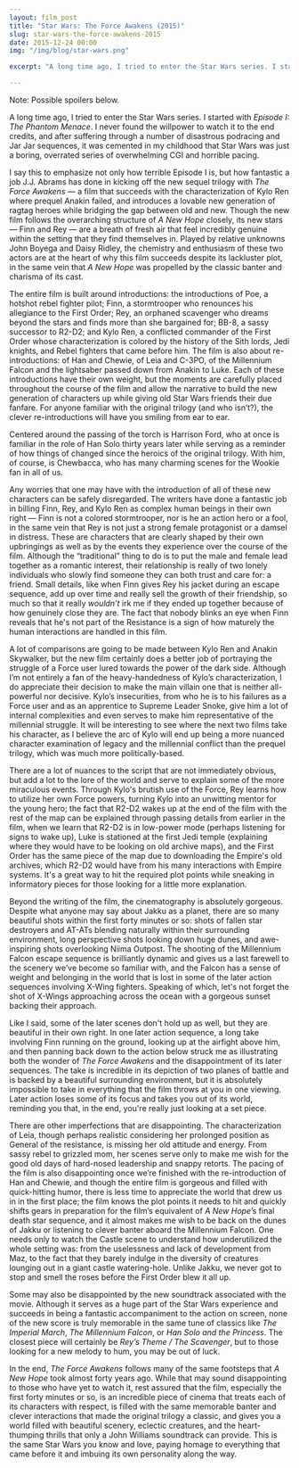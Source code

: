 ```yaml
---
layout: film_post
title: "Star Wars: The Force Awakens (2015)"
slug: star-wars-the-force-awakens-2015
date: 2015-12-24 00:00
img: "/img/blog/star-wars.png"

excerpt: "A long time ago, I tried to enter the Star Wars series. I started with _Episode I: The Phantom Menace_. I never found the willpower to watch it to the end credits, and after suffering through a number of disastrous podracing and Jar Jar sequences, it was cemented in my childhood that Star Wars was just a boring, overrated series of overwhelming CGI and horrible pacing."

---
```


Note: Possible spoilers below.

A long time ago, I tried to enter the Star Wars series. I started with _Episode I: The Phantom Menace_. I never found the willpower to watch it to the end credits, and after suffering through a number of disastrous podracing and Jar Jar sequences, it was cemented in my childhood that Star Wars was just a boring, overrated series of overwhelming CGI and horrible pacing.

I say this to emphasize not only how terrible Episode I is, but how fantastic a job J.J. Abrams has done in kicking off the new sequel trilogy with _The Force Awakens_ — a film that succeeds with the characterization of Kylo Ren where prequel Anakin failed, and introduces a lovable new generation of ragtag heroes while bridging the gap between old and new. Though the new film follows the overarching structure of _A New Hope_ closely, its new stars — Finn and Rey — are a breath of fresh air that feel incredibly genuine within the setting that they find themselves in. Played by relative unknowns John Boyega and Daisy Ridley, the chemistry and enthusiasm of these two actors are at the heart of why this film succeeds despite its lackluster plot, in the same vein that _A New Hope_ was propelled by the classic banter and charisma of its cast.

The entire film is built around introductions: the introductions of Poe, a hotshot rebel fighter pilot; Finn, a stormtrooper who renounces his allegiance to the First Order; Rey, an orphaned scavenger who dreams beyond the stars and finds more than she bargained for; BB-8, a sassy successor to R2-D2; and Kylo Ren, a conflicted commander of the First Order whose characterization is colored by the history of the Sith lords, Jedi knights, and Rebel fighters that came before him. The film is also about re-introductions: of Han and Chewie, of Leia and C-3PO, of the Millennium Falcon and the lightsaber passed down from Anakin to Luke. Each of these introductions have their own weight, but the moments are carefully placed throughout the course of the film and allow the narrative to build the new generation of characters up while giving old Star Wars friends their due fanfare. For anyone familiar with the original trilogy (and who isn’t?), the clever re-introductions will have you smiling from ear to ear.

Centered around the passing of the torch is Harrison Ford, who at once is familiar in the role of Han Solo thirty years later while serving as a reminder of how things of changed since the heroics of the original trilogy. With him, of course, is Chewbacca, who has many charming scenes for the Wookie fan in all of us.

Any worries that one may have with the introduction of all of these new characters can be safely disregarded. The writers have done a fantastic job in billing Finn, Rey, and Kylo Ren as complex human beings in their own right — Finn is not a colored stormtrooper, nor is he an action hero or a fool, in the same vein that Rey is not just a strong female protagonist or a damsel in distress. These are characters that are clearly shaped by their own upbringings as well as by the events they experience over the course of the film. Although the “traditional” thing to do is to put the male and female lead together as a romantic interest, their relationship is really of two lonely individuals who slowly find someone they can both trust and care for: a friend. Small details, like when Finn gives Rey his jacket during an escape sequence, add up over time and really sell the growth of their friendship, so much so that it really _wouldn’t_ irk me if they ended up together because of how genuinely close they are. The fact that nobody blinks an eye when Finn reveals that he's not part of the Resistance is a sign of how maturely the human interactions are handled in this film.

A lot of comparisons are going to be made between Kylo Ren and Anakin Skywalker, but the new film certainly does a better job of portraying the struggle of a Force user lured towards the power of the dark side. Although I’m not entirely a fan of the heavy-handedness of Kylo’s characterization, I do appreciate their decision to make the main villain one that is neither all-powerful nor decisive. Kylo’s insecurities, from who he is to his failures as a Force user and as an apprentice to Supreme Leader Snoke, give him a lot of internal complexities and even serves to make him representative of the millennial struggle. It will be interesting to see where the next two films take his character, as I believe the arc of Kylo will end up being a more nuanced character examination of legacy and the millennial conflict than the prequel trilogy, which was much more politically-based.

There are a lot of nuances to the script that are not immediately obvious, but add a lot to the lore of the world and serve to explain some of the more miraculous events. Through Kylo's brutish use of the Force, Rey learns how to utilize her own Force powers, turning Kylo into an unwitting mentor for the young hero; the fact that R2-D2 wakes up at the end of the film with the rest of the map can be explained through passing details from earlier in the film, when we learn that R2-D2 is in low-power mode (perhaps listening for signs to wake up), Luke is stationed at the first Jedi temple (explaining where they would have to be looking on old archive maps), and the First Order has the same piece of the map due to downloading the Empire's old archives, which R2-D2 would have from his many interactions with Empire systems. It's a great way to hit the required plot points while sneaking in informatory pieces for those looking for a little more explanation.

Beyond the writing of the film, the cinematography is absolutely gorgeous. Despite what anyone may say about Jakku as a planet, there are so many beautiful shots within the first forty minutes or so: shots of fallen star destroyers and AT-ATs blending naturally within their surrounding environment, long perspective shots looking down huge dunes, and awe-inspiring shots overlooking Niima Outpost. The shooting of the Millennium Falcon escape sequence is brilliantly dynamic and gives us a last farewell to the scenery we’ve become so familiar with, and the Falcon has a sense of weight and belonging in the world that is lost in some of the later action sequences involving X-Wing fighters. Speaking of which, let's not forget the shot of X-Wings approaching across the ocean with a gorgeous sunset backing their approach.

Like I said, some of the later scenes don't hold up as well, but they are beautiful in their own right. In one later action sequence, a long take involving Finn running on the ground, looking up at the airfight above him, and then panning back down to the action below struck me as illustrating both the wonder of _The Force Awakens_ and the disappointment of its later sequences. The take is incredible in its depiction of two planes of battle and is backed by a beautiful surrounding environment, but it is absolutely impossible to take in everything that the film throws at you in one viewing. Later action loses some of its focus and takes you out of its world, reminding you that, in the end, you're really just looking at a set piece.

There are other imperfections that are disappointing. The characterization of Leia, though perhaps realistic considering her prolonged position as General of the resistance, is missing her old attitude and energy. From sassy rebel to grizzled mom, her scenes serve only to make me wish for the good old days of hard-nosed leadership and snappy retorts. The pacing of the film is also disappointing once we’re finished with the re-introduction of Han and Chewie, and though the entire film is gorgeous and filled with quick-hitting humor, there is less time to appreciate the world that drew us in in the first place; the film knows the plot points it needs to hit and quickly shifts gears in preparation for the film’s equivalent of _A New Hope_’s final death star sequence, and it almost makes me wish to be back on the dunes of Jakku or listening to clever banter aboard the Millennium Falcon. One needs only to watch the Castle scene to understand how underutilized the whole setting was: from the uselessness and lack of development from Maz, to the fact that they barely indulge in the diversity of creatures lounging out in a giant castle watering-hole. Unlike Jakku, we never got to stop and smell the roses before the First Order blew it all up.

Some may also be disappointed by the new soundtrack associated with the movie. Although it serves as a huge part of the Star Wars experience and succeeds in being a fantastic accompaniment to the action on screen, none of the new score is truly memorable in the same tune of classics like _The Imperial March_, _The Millennium Falcon_, or _Han Solo and the Princess_. The closest piece will certainly be _Rey’s Theme / The Scavenger_, but to those looking for a new melody to hum, you may be out of luck.

In the end, _The Force Awakens_ follows many of the same footsteps that _A New Hope_ took almost forty years ago. While that may sound disappointing to those who have yet to watch it, rest assured that the film, especially the first forty minutes or so, is an incredible piece of cinema that treats each of its characters with respect, is filled with the same memorable banter and clever interactions that made the original trilogy a classic, and gives you a world filled with beautiful scenery, eclectic creatures, and the heart-thumping thrills that only a John Williams soundtrack can provide. This is the same Star Wars you know and love, paying homage to everything that came before it and imbuing its own personality along the way.
